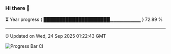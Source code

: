 ### Hi there 👋

⏳ Year progress { █████████████████████▁▁▁▁▁▁▁▁▁ } 72.89 %

---

⏰ Updated on Wed, 24 Sep 2025 01:22:43 GMT

![Progress Bar CI](https://github.com/liununu/liununu/workflows/Progress%20Bar%20CI/badge.svg)
